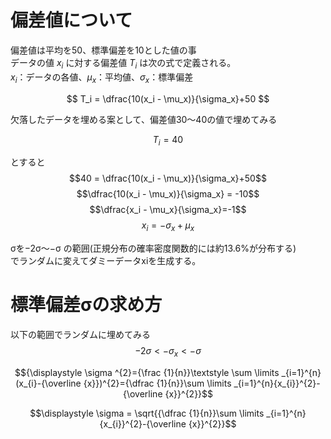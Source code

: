 # 偏差値について
偏差値は平均を50、標準偏差を10とした値の事  
データの値 $x_i$ に対する偏差値 $T_i$ は次の式で定義される。  
$x_i$：データの各値、$\mu_x$：平均値、$\sigma_x$：標準偏差  

$$ T_i = \dfrac{10(x_i - \mu_x)}{\sigma_x}+50 $$  

欠落したデータを埋める案として、偏差値30～40の値で埋めてみる  

$$T_i = 40$$  

とすると
$$40 = \dfrac{10(x_i - \mu_x)}{\sigma_x}+50$$
$$\dfrac{10(x_i - \mu_x)}{\sigma_x} = -10$$
$$\dfrac{x_i - \mu_x}{\sigma_x}=-1$$
$$x_i = -\sigma_x + \mu_x$$  

σを−2σ～−σ の範囲(正規分布の確率密度関数的には約13.6%が分布する)  
でランダムに変えてダミーデータxiを生成する。

# 標準偏差σの求め方
以下の範囲でランダムに埋めてみる
$$-2\sigma < -\sigma_x < -\sigma$$  

$${\displaystyle \sigma ^{2}={\frac {1}{n}}\textstyle \sum \limits _{i=1}^{n}(x_{i}-{\overline {x}})^{2}={\dfrac {1}{n}}\sum \limits _{i=1}^{n}{x_{i}}^{2}-{\overline {x}}^{2}}$$  

$$\displaystyle \sigma = \sqrt{{\dfrac {1}{n}}\sum \limits _{i=1}^{n}{x_{i}}^{2}-{\overline {x}}^{2}}$$
